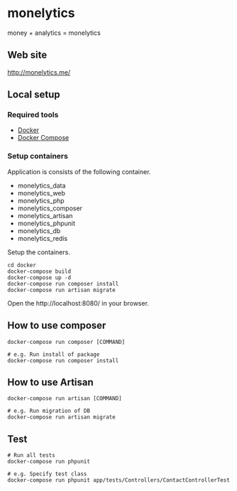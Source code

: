# monelytics

money + analytics = monelytics

## Web site
http://monelytics.me/

## Local setup

### Required tools

* [Docker](https://docs.docker.com/)
* [Docker Compose](https://docs.docker.com/compose/)

### Setup containers

Application is consists of the following container.

* monelytics_data
* monelytics_web
* monelytics_php
* monelytics_composer
* monelytics_artisan
* monelytics_phpunit
* monelytics_db
* monelytics_redis

Setup the containers.

```
cd docker
docker-compose build
docker-compose up -d
docker-compose run composer install
docker-compose run artisan migrate
```

Open the http://localhost:8080/ in your browser.

## How to use composer

```
docker-compose run composer [COMMAND]

# e.g. Run install of package
docker-compose run composer install
```

## How to use Artisan

```
docker-compose run artisan [COMMAND]

# e.g. Run migration of DB
docker-compose run artisan migrate
```

## Test

```
# Run all tests
docker-compose run phpunit

# e.g. Specify test class
docker-compose run phpunit app/tests/Controllers/ContactControllerTest
```

